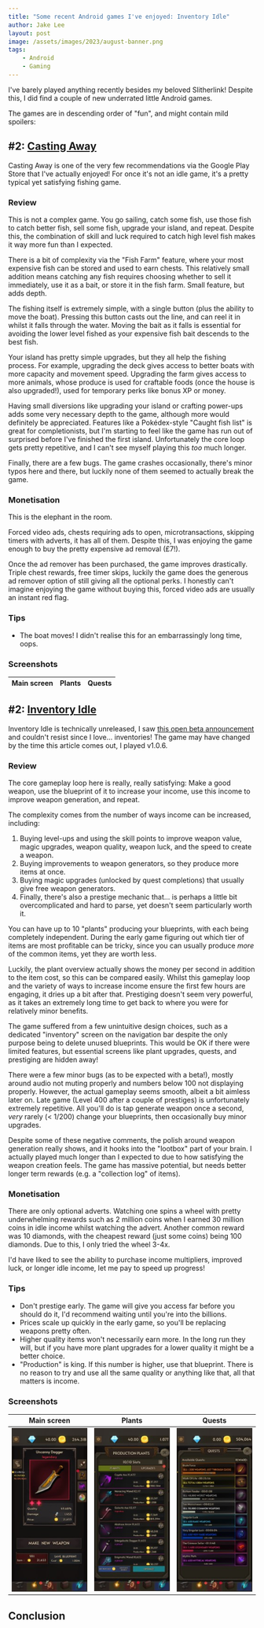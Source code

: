 ```yaml
---
title: "Some recent Android games I've enjoyed: Inventory Idle"
author: Jake Lee
layout: post
image: /assets/images/2023/august-banner.png
tags:
    - Android
    - Gaming
---
```


I've barely played anything recently besides my beloved Slitherlink! Despite this, I did find a couple of new underrated little Android games.

The games are in descending order of "fun", and might contain mild spoilers:

## #2: [Casting Away](https://play.google.com/store/apps/details?id=com.nexelon.castingaway)

Casting Away is one of the very few recommendations via the Google Play Store that I've actually enjoyed! For once it's not an idle game, it's a pretty typical yet satisfying fishing game.

### Review

This is not a complex game. You go sailing, catch some fish, use those fish to catch better fish, sell some fish, upgrade your island, and repeat. Despite this, the combination of skill and luck required to catch high level fish makes it way more fun than I expected.

There is a bit of complexity via the "Fish Farm" feature, where your most expensive fish can be stored and used to earn chests. This relatively small addition means catching any fish requires choosing whether to sell it immediately, use it as a bait, or store it in the fish farm. Small feature, but adds depth.

The fishing itself is extremely simple, with a single button (plus the ability to move the boat). Pressing this button casts out the line, and can reel it in whilst it falls through the water. Moving the bait as it falls is essential for avoiding the lower level fished as your expensive fish bait descends to the best fish.

Your island has pretty simple upgrades, but they all help the fishing process. For example, upgrading the deck gives access to better boats with more capacity and movement speed. Upgrading the farm gives access to more animals, whose produce is used for craftable foods (once the house is also upgraded!), used for temporary perks like bonus XP or money. 

Having small diversions like upgrading your island or crafting power-ups adds some very necessary depth to the game, although more would definitely be appreciated. Features like a Pokédex-style "Caught fish list" is great for completionists, but I'm starting to feel like the game has run out of surprised before I've finished the first island. Unfortunately the core loop gets pretty repetitive, and I can't see myself playing this *too* much longer.

Finally, there are a few bugs. The game crashes occasionally, there's minor typos here and there, but luckily none of them seemed to actually break the game.

### Monetisation

This is the elephant in the room. 

Forced video ads, chests requiring ads to open, microtransactions, skipping timers with adverts, it has all of them. Despite this, I was enjoying the game enough to buy the pretty expensive ad removal (£7!).

Once the ad remover has been purchased, the game improves drastically. Triple chest rewards, free timer skips, luckily the game does the generous ad remover option of still giving all the optional perks. I honestly can't imagine enjoying the game without buying this, forced video ads are usually an instant red flag.

### Tips

* The boat moves! I didn't realise this for an embarrassingly long time, oops.


### Screenshots

| Main screen | Plants | Quests |
| --- | --- | --- |

## #2: [Inventory Idle](https://play.google.com/apps/testing/com.extedcoud.invntoryidle)

Inventory Idle is technically unreleased, I saw [this open beta announcement](https://www.reddit.com/r/incremental_games/comments/16095fc/inventory_idle/) and couldn't resist since I love... inventories! The game may have changed by the time this article comes out, I played v1.0.6.

### Review

The core gameplay loop here is really, really satisfying: Make a good weapon, use the blueprint of it to increase your income, use this income to improve weapon generation, and repeat.

The complexity comes from the number of ways income can be increased, including:
1. Buying level-ups and using the skill points to improve weapon value, magic upgrades, weapon quality, weapon luck, and the speed to create a weapon.
2. Buying improvements to weapon generators, so they produce more items at once.
3. Buying magic upgrades (unlocked by quest completions) that usually give free weapon generators.
4. Finally, there's also a prestige mechanic that... is perhaps a little bit overcomplicated and hard to parse, yet doesn't seem particularly worth it.

You can have up to 10 "plants" producing your blueprints, with each being completely independent. During the early game figuring out which tier of items are most profitable can be tricky, since you can usually produce *more* of the common items, yet they are worth less.

Luckily, the plant overview actually shows the money per second in addition to the item cost, so this can be compared easily. Whilst this gameplay loop and the variety of ways to increase income ensure the first few hours are engaging, it dries up a bit after that. Prestiging doesn't seem very powerful, as it takes an extremely long time to get back to where you were for relatively minor benefits.

The game suffered from a few unintuitive design choices, such as a dedicated "inventory" screen on the navigation bar despite the only purpose being to delete unused blueprints. This would be OK if there were limited features, but essential screens like plant upgrades, quests, and prestiging are hidden away! 

There were a few minor bugs (as to be expected with a beta!), mostly around audio not muting properly and numbers below 100 not displaying properly. However, the actual gameplay seems smooth, albeit a bit aimless later on. Late game (Level 400 after a couple of prestiges) is unfortunately extremely repetitive. All you'll do is tap generate weapon once a second, *very* rarely (< 1/200) change your blueprints, then occasionally buy minor upgrades. 

Despite some of these negative comments, the polish around weapon generation really shows, and it hooks into the "lootbox" part of your brain. I actually played much longer than I expected to due to how satisfying the weapon creation feels. The game has massive potential, but needs better longer term rewards (e.g. a "collection log" of items).

### Monetisation

There are only optional adverts. Watching one spins a wheel with pretty underwhelming rewards such as 2 million coins when I earned 30 million coins in idle income whilst watching the advert. Another common reward was 10 diamonds, with the cheapest reward (just some coins) being 100 diamonds. Due to this, I only tried the wheel 3-4x.

I'd have liked to see the ability to purchase income multipliers, improved luck, or longer idle income, let me pay to speed up progress!

### Tips

* Don't prestige early. The game will give you access far before you should do it, I'd recommend waiting until you're into the billions.
* Prices scale up quickly in the early game, so you'll be replacing weapons pretty often.
* Higher quality items won't necessarily earn more. In the long run they will, but if you have more plant upgrades for a lower quality it might be a better choice.
* "Production" is king. If this number is higher, use that blueprint. There is no reason to try and use all the same quality or anything like that, all that matters is income.

### Screenshots

| Main screen | Plants | Quests |
| --- | --- | --- |
| [![inventory idle main screen](/assets/images/2023/aug-inventory-main-thumbnail.jpg)](/assets/images/2023/aug-inventory-main.jpg) | [![inventory idle plants](/assets/images/2023/aug-inventory-plants-thumbnail.jpg)](/assets/images/2023/aug-inventory-plants.jpg) | [![inventory idle quests](/assets/images/2023/aug-inventory-quests-thumbnail.jpg)](/assets/images/2023/aug-inventory-quests.jpg)

## Conclusion

